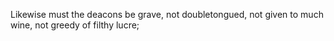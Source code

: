 Likewise must the deacons be grave, not doubletongued, not given to much wine, not greedy of filthy lucre;
